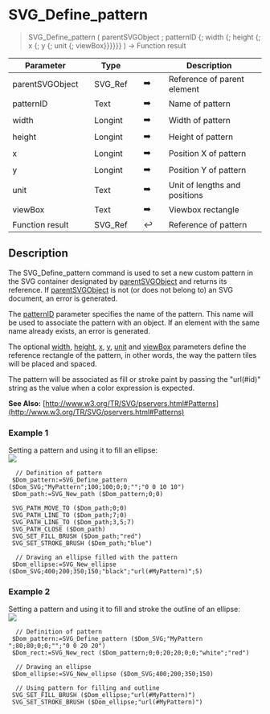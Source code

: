 <!-- Text := SVG_Define_pattern ( svgObject ; ID ; width ; height ; x ; y ; patternUnits ; viewBox )
 -> svgObject (Text)
 -> ID (Text)
 -> width (Real)
 -> height (Real)
 -> x (Real)
 -> y (Real)
 -> patternUnits (Text)
 -> viewBox (Text)-->
# SVG_Define_pattern

> SVG_Define_pattern ( parentSVGObject ; patternID {; width {; height {; x {; y {; unit {; viewBox}}}}}} ) -> Function result

| Parameter |     | Type |     |     |     | Description |     |
| --- | --- | --- | --- | --- | --- | --- | --- |
| parentSVGObject |     | SVG_Ref |     | ➡️ |     | Reference of parent element |     |
| patternID |     | Text |     | ➡️ |     | Name of pattern |     |
| width |     | Longint |     | ➡️ |     | Width of pattern |     |
| height |     | Longint |     | ➡️ |     | Height of pattern |     |
| x   |     | Longint |     | ➡️ |     | Position X of pattern |     |
| y   |     | Longint |     | ➡️ |     | Position Y of pattern |     |
| unit |     | Text |     | ➡️ |     | Unit of lengths and positions |     |
| viewBox |     | Text |     | ➡️ |     | Viewbox rectangle |     |
| Function result |     | SVG_Ref |     | ↩️ |     | Reference of pattern |     |

## Description

The SVG_Define_pattern command is used to set a new custom pattern in the SVG container designated by [parentSVGObject](# "Reference of parent element") and returns its reference. If [parentSVGObject](# "Reference of parent element") is not (or does not belong to) an SVG document, an error is generated.

The [patternID](# "Name of pattern") parameter specifies the name of the pattern. This name will be used to associate the pattern with an object. If an element with the same name already exists, an error is generated.

The optional [width](# "Width of pattern"), [height](# "Height of pattern"), [x](# "Position X of pattern"), [y](# "Position Y of pattern"), [unit](# "Unit of lengths and positions") and [viewBox](# "Viewbox rectangle") parameters define the reference rectangle of the pattern, in other words, the way the pattern tiles will be placed and spaced.

The pattern will be associated as fill or stroke paint by passing the "url(#id)" string as the value when a color expression is expected.

**See Also:** [http://www.w3.org/TR/SVG/pservers.html#Patterns](http://www.w3.org/TR/SVG/pservers.html#Patterns)

### Example 1  

Setting a pattern and using it to fill an ellipse:  
![](https://doc.4d.com/4Dv19/picture/359150/pict359150.en.png)

```4d
  // Definition of pattern  
 $Dom_pattern:=SVG_Define_pattern ($Dom_SVG;"MyPattern";100;100;0;0;"";"0 0 10 10")  
 $Dom_path:=SVG_New_path ($Dom_pattern;0;0)  
   
 SVG_PATH_MOVE_TO ($Dom_path;0;0)  
 SVG_PATH_LINE_TO ($Dom_path;7;0)  
 SVG_PATH_LINE_TO ($Dom_path;3,5;7)  
 SVG_PATH_CLOSE ($Dom_path)  
 SVG_SET_FILL_BRUSH ($Dom_path;"red")  
 SVG_SET_STROKE_BRUSH ($Dom_path;"blue")  
   
  // Drawing an ellipse filled with the pattern  
 $Dom_ellipse:=SVG_New_ellipse ($Dom_SVG;400;200;350;150;"black";"url(#MyPattern)";5)
```

### Example 2  

Setting a pattern and using it to fill and stroke the outline of an ellipse:  
![](https://doc.4d.com/4Dv19/picture/359157/pict359157.en.png)

```4d
  // Definition of pattern  
 $Dom_pattern:=SVG_Define_pattern ($Dom_SVG;"MyPattern ";80;80;0;0;"";"0 0 20 20")  
 $Dom_rect:=SVG_New_rect ($Dom_pattern;0;0;20;20;0;0;"white";"red")  
   
  // Drawing an ellipse  
 $Dom_ellipse:=SVG_New_ellipse ($Dom_SVG;400;200;350;150)  
   
  // Using pattern for filling and outline  
 SVG_SET_FILL_BRUSH ($Dom_ellipse;"url(#MyPattern)")  
 SVG_SET_STROKE_BRUSH ($Dom_ellipse;"url(#MyPattern)")
```
